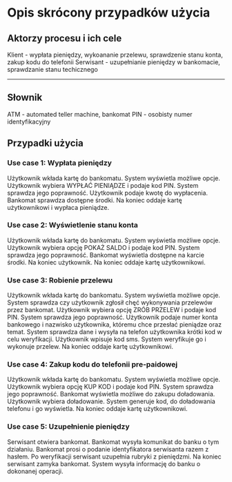  
Opis skrócony przypadków użycia
===============================

Aktorzy procesu i ich cele
--------------------------

Klient - wypłata pieniędzy, wykoananie przelewu, sprawdzenie stanu konta, zakup kodu do telefonii
Serwisant - uzupełnianie pieniędzy w bankomacie, sprawdzanie stanu techicznego
----------- -----------------------------

Słownik
-------
ATM - automated teller machine, bankomat
PIN - osobisty numer identyfikacyjny

Przypadki użycia
----------------

### Use case 1: Wypłata pieniędzy
Użytkownik wkłada kartę do bankomatu. System wyświetla możliwe opcje. Użytkownik wybiera WYPŁAĆ PIENIĄDZE i podaje kod PIN. System sprawdza jego poprawność. Użytkownik podaje kwotę do wypłacenia. Bankomat sprawdza dostępne środki. Na koniec oddaje kartę użytkownikowi i wypłaca pieniądze.  

### Use case 2: Wyświetlenie stanu konta
Użytkownik wkłada kartę do bankomatu. System wyświetla możliwe opcje. Użytkownik wybiera opcję POKAŻ SALDO i podaje kod PIN. System sprawdza jego poprawność. Bankomat wyświetla dostępne na karcie środki. Na koniec użytkownik. Na koniec oddaje kartę użytkownikowi.   

### Use case 3: Robienie przelewu
Użytkownik wkłada kartę do bankomatu. System wyświetla możliwe opcje. System sprawdza czy użytkownik zgłosił chęć wykonywania przelewów przez bankomat. Użytkownik wybiera opcję ZRÓB PRZELEW i podaje kod PIN. System sprawdza jego poprawność. Użytkownik podaje numer konta bankowego i nazwisko użytkownika, któremu chce przesłać pieniądze oraz temat. System sprawdza dane i wysyła na telefon użytkownika krótki kod w celu weryfikacji. Użytkownik wpisuje kod sms. System weryfikuje go i wykonuje przelew. Na koniec oddaje kartę użytkownikowi.

### Use case 4: Zakup kodu do telefonii pre-paidowej
Użytkownik wkłada kartę do bankomatu. System wyświetla możliwe opcje. Użytkownik wybiera opcję KUP KOD i podaje kod PIN. System sprawdza jego poprawność. Bankomat wyświetla możliwe do zakupu doładowania. Użytkownik wybiera doładowanie. System generuje kod, do doładowania telefonu i go wyświetla. Na koniec oddaje kartę użytkownikowi.

### Use case 5: Uzupełnienie pieniędzy
Serwisant otwiera bankomat. Bankomat wysyła komunikat do banku o tym działaniu. Bankomat prosi o podanie identyfikatora serwisanta razem z hasłem. Po weryfikacji serwisant uzupełnia rubryki z pieniędzmi. Na koniec serwisant zamyka bankomat. System wysyła informację do banku o dokonanej operacji.
